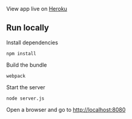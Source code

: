 
View app live on [Heroku](https://reactschedulr.herokuapp.com)

## Run locally
Install dependencies
```shell
npm install
```

Build the bundle
```shell
webpack
```

Start the server
```shell
node server.js
```

Open a browser and go to [http://localhost:8080](http://localhost:8080)
